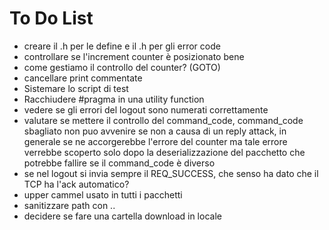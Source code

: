 # To Do List

* creare il .h per le define e il .h per gli error code
* controllare se l'increment counter è posizionato bene
* come gestiamo il controllo del counter? (GOTO)
* cancellare print commentate
* Sistemare lo script di test
* Racchiudere #pragma in una utility function
* vedere se gli errori del logout sono numerati correttamente
* valutare se mettere il controllo del command_code, command_code sbagliato non puo avvenire se non a causa di un reply attack, in generale se ne accorgerebbe l'errore del counter ma tale errore verrebbe scoperto solo dopo
la deserializzazione del pacchetto che potrebbe fallire se il command_code è diverso
* se nel logout si invia sempre il REQ_SUCCESS, che senso ha dato che il TCP ha l'ack automatico?
* upper cammel usato in tutti i pacchetti
* sanitizzare path con ..
* decidere se fare una cartella download in locale